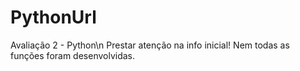 # PythonUrl
Avaliação 2 - Python\n
Prestar atenção na info inicial!
Nem todas as funções foram desenvolvidas.
